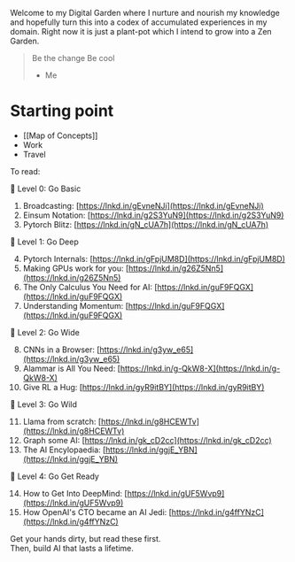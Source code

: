 Welcome to my Digital Garden where I nurture and nourish my knowledge and hopefully turn this into a codex of accumulated experiences in my domain. Right now it is just a plant-pot which I intend to grow into a Zen Garden.

> Be the change
> Be cool
> - Me

# Starting point
- [[Map of Concepts]] 
- Work
- Travel


To read:

🔸 Level 0: Go Basic  
  
1. Broadcasting: [https://lnkd.in/gEvneNJi](https://lnkd.in/gEvneNJi)  
2. Einsum Notation: [https://lnkd.in/g2S3YuN9](https://lnkd.in/g2S3YuN9)  
3. Pytorch Blitz: [https://lnkd.in/gN_cUA7h](https://lnkd.in/gN_cUA7h)  
  
🔸 Level 1: Go Deep  
  
4. Pytorch Internals: [https://lnkd.in/gFpjUM8D](https://lnkd.in/gFpjUM8D)  
5. Making GPUs work for you: [https://lnkd.in/g26Z5Nn5](https://lnkd.in/g26Z5Nn5)  
6. The Only Calculus You Need for AI: [https://lnkd.in/guF9FQGX](https://lnkd.in/guF9FQGX)  
7. Understanding Momentum: [https://lnkd.in/guF9FQGX](https://lnkd.in/guF9FQGX)  
  
🔸 Level 2: Go Wide  
  
8. CNNs in a Browser: [https://lnkd.in/g3yw_e65](https://lnkd.in/g3yw_e65)  
9. Alammar is All You Need: [https://lnkd.in/g-QkW8-X](https://lnkd.in/g-QkW8-X)  
10. Give RL a Hug: [https://lnkd.in/gyR9itBY](https://lnkd.in/gyR9itBY)  
  
🔸 Level 3: Go Wild  
  
11. Llama from scratch: [https://lnkd.in/g8HCEWTv](https://lnkd.in/g8HCEWTv)  
12. Graph some AI: [https://lnkd.in/gk_cD2cc](https://lnkd.in/gk_cD2cc)  
13. The AI Encylopaedia: [https://lnkd.in/ggjE_YBN](https://lnkd.in/ggjE_YBN)  
  
🔸 Level 4: Go Get Ready  
  
14. How to Get Into DeepMind: [https://lnkd.in/gUF5Wvp9](https://lnkd.in/gUF5Wvp9)  
15. How OpenAI's CTO became an AI Jedi: [https://lnkd.in/g4ffYNzC](https://lnkd.in/g4ffYNzC)  
  
Get your hands dirty, but read these first.  
Then, build AI that lasts a lifetime.


